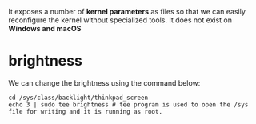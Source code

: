 It exposes a number of **kernel parameters** as files so that we can easily reconfigure the kernel without specialized tools. It does not exist on **Windows and macOS** <!--SR:!2023-03-15,2,210-->

# brightness
We can change the brightness using the command below: 
```shell 
cd /sys/class/backlight/thinkpad_screen 
echo 3 | sudo tee brightness # tee program is used to open the /sys file for writing and it is running as root. 
```